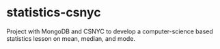 # statistics-csnyc
Project with MongoDB and CSNYC to develop a computer-science based statistics lesson on mean, median, and mode.
